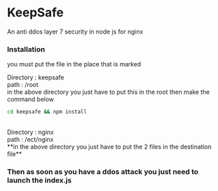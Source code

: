 # KeepSafe
An anti ddos layer 7 security in node js for nginx<br>

### Installation

you must put the file in the place that is marked<br>

Directory : keepsafe <br>
path : /root<br>
in the above directory you just have to put this in the root then make the command below
```sh
cd keepsafe && npm install 
```
<br>
Directory : nginx <br>
path : /ect/nginx<br>
**in the above directory you just have to put the 2 files in the destination file**<br>

### Then as soon as you have a ddos attack you just need to launch the index.js
